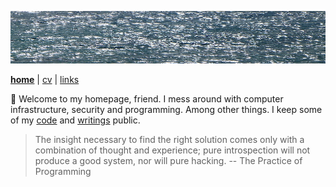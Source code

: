 ![sea](sea.jpg)

[**home**](README.md) | [cv](cv.md) | [links](links.md)

👋 Welcome to my homepage, friend. I mess around with computer infrastructure, security and programming. Among other things. I keep some of my [code](https://github.com/jreisinger) and [writings](https://github.com/jreisinger/docs) public.

> The insight necessary to find the right solution comes only with a combination of thought and experience; pure introspection will not produce a good system, nor will pure hacking. -- The Practice of Programming
